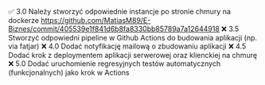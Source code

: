 ✅ 3.0 Należy stworzyć odpowiednie instancje po stronie chmury na
dockerze https://github.com/MatiasM89/E-Biznes/commit/405539e1f841d6b8fa8330bb85789a7a12644918
❌ 3.5 Stworzyć odpowiedni pipeline w Github Actions do budowania
aplikacji (np. via fatjar)
❌ 4.0 Dodać notyfikację mailową o zbudowaniu aplikacji
❌ 4.5 Dodać krok z deploymentem aplikacji serwerowej oraz klienckiej na
chmurę
❌ 5.0 Dodać uruchomienie regresyjnych testów automatycznych
(funkcjonalnych) jako krok w Actions